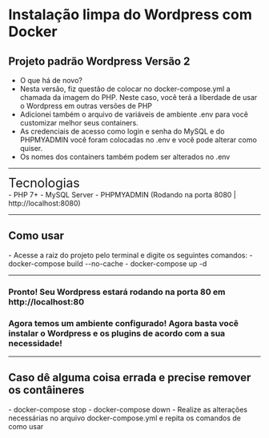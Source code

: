 <h1>Instalação limpa do Wordpress com Docker</h1>
<h2>Projeto padrão Wordpress Versão 2</h2>

- O que há de novo? 
- Nesta versão, fiz questão de colocar no docker-compose.yml a chamada da imagem do PHP. Neste caso, você terá a liberdade de usar o Wordpress em outras versões de PHP
- Adicionei também o arquivo de variáveis de ambiente .env para você customizar melhor seus containers. 
- As credenciais de acesso como login e senha do MySQL e do PHPMYADMIN você foram colocadas no .env e você pode alterar como quiser.
- Os nomes dos containers também podem ser alterados no .env
<hr>
<div style="font-size:25px">Tecnologias</div>
- PHP 7+
- MySQL Server
- PHPMYADMIN (Rodando na porta 8080 | http://localhost:8080)
<hr>
<h2>Como usar</h2>
- Acesse a raiz do projeto pelo terminal e digite os seguintes comandos:
- docker-compose build --no-cache
- docker-compose up -d
<hr>
<h3> Pronto! Seu Wordpress estará rodando na porta 80 em http://localhost:80</h3>
<h3>Agora temos um ambiente configurado! Agora basta você instalar o Wordpress e os plugins de acordo com a sua necessidade!</h3>
<hr>
<h2>Caso dê alguma coisa errada e precise remover os contâineres</h2>
- docker-compose stop
- docker-compose down 
- Realize as alterações necessárias no arquivo docker-compose.yml e repita os comandos de como usar

